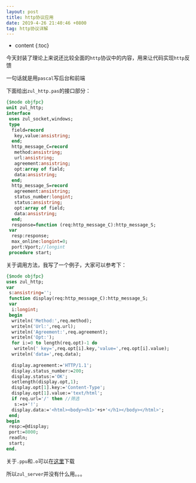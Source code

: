 ```yaml
---
layout: post
title: http协议应用
date: 2019-4-26 21:40:46 +0800
tag: http协议详解
---
```


* content
{:toc}

今天封装了理论上来说还比较全面的`http`协议中的内容，用来让代码实现`http`反馈

一句话就是用`pascal`写后台和前端

下面给出`zul_http.pas`的接口部分：

```pas
{$mode objfpc}
unit zul_http;
interface
 uses zul_socket,windows;
 type
  field=record
   key,value:ansistring;
  end;
  http_message_C=record
   method:ansistring;
   url:ansistring;
   agreement:ansistring;
   opt:array of field;
   data:ansistring;
  end;
  http_message_S=record
   agreement:ansistring;
   status_number:longint;
   status:ansistring;
   opt:array of field;
   data:ansistring;
  end;
  response=function (req:http_message_C):http_message_S;
 var
  resp:response;
  max_online:longint=0;
  port:Vport;//longint
 procedure start;
```

关于调用方法，我写了一个例子，大家可以参考下：

```pascal
{$mode objfpc}
uses zul_http;
var
 s:ansistring='';
 function display(req:http_message_C):http_message_S;
 var
  i:longint;
 begin
  writeln('Method:',req.method);
  writeln('Url:',req.url);
  writeln('Agreement:',req.agreement);
  writeln('Opt:');
  for i:=0 to length(req.opt)-1 do
   writeln(' key=',req.opt[i].key,'value=',req.opt[i].value);
  writeln('data=',req.data);
  
  display.agreement:='HTTP/1.1';
  display.status_number:=200;
  display.status:='OK';
  setlength(display.opt,1);
  display.opt[1].key:='Content-Type';
  display.opt[1].value:='text/html';
  if req.url='/' then //筛选
   s:=s+'!';
  display.data:='<html><body><h1>'+s+'</h1></body></html>';
 end;
begin
 resp:=@display;
 port:=8000;
 readln;
 start;
end.
```

关于`.ppu`和`.o`可以在[这里](https://github.com/zhuchengyang0207/resource/tree/master/zul_http)下载

所以`zul_server`并没有什么用。。。